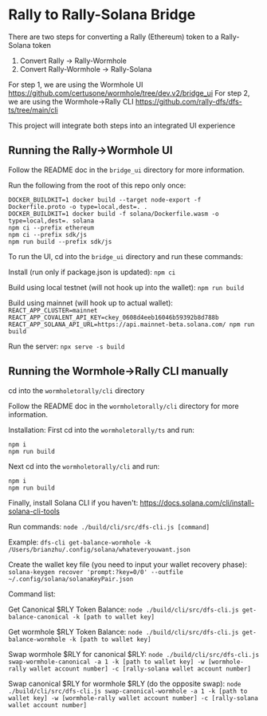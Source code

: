 # Rally to Rally-Solana Bridge
There are two steps for converting a Rally (Ethereum) token to a Rally-Solana token
1. Convert Rally -> Rally-Wormhole
2. Convert Rally-Wormhole -> Rally-Solana

For step 1, we are using the Wormhole UI https://github.com/certusone/wormhole/tree/dev.v2/bridge_ui
For step 2, we are using the Wormhole->Rally CLI https://github.com/rally-dfs/dfs-ts/tree/main/cli

This project will integrate both steps into an integrated UI experience

## Running the Rally->Wormhole UI
Follow the README doc in the `bridge_ui` directory for more information.

Run the following from the root of this repo only once:
```
DOCKER_BUILDKIT=1 docker build --target node-export -f Dockerfile.proto -o type=local,dest=. .
DOCKER_BUILDKIT=1 docker build -f solana/Dockerfile.wasm -o type=local,dest=. solana
npm ci --prefix ethereum
npm ci --prefix sdk/js
npm run build --prefix sdk/js
```

To run the UI, cd into the `bridge_ui` directory and run these commands:

Install (run only if package.json is updated):
`npm ci`

Build using local testnet (will not hook up into the wallet):
`npm run build`

Build using mainnet (will hook up to actual wallet):
`REACT_APP_CLUSTER=mainnet REACT_APP_COVALENT_API_KEY=ckey_0608d4eeb16046b59392b8d788b REACT_APP_SOLANA_API_URL=https://api.mainnet-beta.solana.com/ npm run build`

Run the server:
`npx serve -s build`

## Running the Wormhole->Rally CLI manually
cd into the `wormholetorally/cli` directory

Follow the README doc in the `wormholetorally/cli` directory for more information.

Installation:
First cd into the `wormholetorally/ts` and run:
```
npm i
npm run build
```

Next cd into the `wormholetorally/cli` and run:
```
npm i
npm run build
```

Finally, install Solana CLI if you haven't:
https://docs.solana.com/cli/install-solana-cli-tools 


Run commands:
`node ./build/cli/src/dfs-cli.js [command]`

Example:
`dfs-cli get-balance-wormhole -k /Users/brianzhu/.config/solana/whateveryouwant.json `

Create the wallet key file (you need to input your wallet recovery phase):
`solana-keygen recover 'prompt:?key=0/0' --outfile ~/.config/solana/solanaKeyPair.json`


Command list:

Get Canonical $RLY Token Balance:
`node ./build/cli/src/dfs-cli.js get-balance-canonical -k [path to wallet key]`

Get wormhole $RLY Token Balance:
`node ./build/cli/src/dfs-cli.js get-balance-wormhole -k [path to wallet key]`

Swap wormhole $RLY for canonical $RLY:
`node ./build/cli/src/dfs-cli.js swap-wormhole-canonical -a 1 -k [path to wallet key] -w [wormhole-rally wallet account number] -c [rally-solana wallet account number]`

Swap canonical $RLY for wormhole $RLY (do the opposite swap):
`node ./build/cli/src/dfs-cli.js swap-canonical-wormhole -a 1 -k [path to wallet key] -w [wormhole-rally wallet account number] -c [rally-solana wallet account number]`
